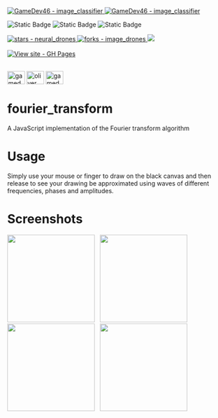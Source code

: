 <a href="https://github.com/GameDev46" title="Go to profile">
    <img src="https://img.shields.io/static/v1?label=GameDev46&message=|&color=Green&logo=github&style=for-the-badge&labelColor=1f1f22" alt="GameDev46 - image_classifier">
    <img src="https://img.shields.io/badge/Version-1.1.5-green?style=for-the-badge&labelColor=1f1f22&color=Green" alt="GameDev46 - image_classifier">
</a>


![Static Badge](https://img.shields.io/badge/--1f1f22?style=for-the-badge&logo=HTML5)
![Static Badge](https://img.shields.io/badge/--1f1f22?style=for-the-badge&logo=CSS3&logoColor=6060ef)
![Static Badge](https://img.shields.io/badge/--1f1f22?style=for-the-badge&logo=JavaScript)
    
<a href="https://github.com/GameDev46/fourier_transform/stargazers">
    <img src="https://img.shields.io/github/stars/GameDev46/fourier_transform?style=for-the-badge&labelColor=1f1f22" alt="stars - neural_drones">
</a>

<a href="https://github.com/GameDev46/fourier_transform/forks">
    <img src="https://img.shields.io/github/forks/GameDev46/fourier_transform?style=for-the-badge&labelColor=1f1f22" alt="forks - image_drones">
</a>

<a href="https://github.com/GameDev46/fourier_transform/issues">
    <img src="https://img.shields.io/github/issues/GameDev46/fourier_transform?style=for-the-badge&labelColor=1f1f22&color=blue"/>
 </a>

<br>
<br>

<div align="left">
<a href="https://gamedev46.github.io/fourier_transform/">
    <img src="https://img.shields.io/badge/View_site-GH_Pages-2ea44f?style=for-the-badge&labelColor=1f1f22" alt="View site - GH Pages">
</a>
</div>

<br>

<p align="left">
<a href="https://twitter.com/gamedev46" target="blank"><img align="center" src="https://raw.githubusercontent.com/rahuldkjain/github-profile-readme-generator/master/src/images/icons/Social/twitter.svg" alt="gamedev46" height="30" width="40" /></a>
<a href="https://instagram.com/oliver_pearce47" target="blank"><img align="center" src="https://raw.githubusercontent.com/rahuldkjain/github-profile-readme-generator/master/src/images/icons/Social/instagram.svg" alt="oliver_pearce47" height="30" width="40" /></a>
<a href="https://www.youtube.com/c/gamedev46" target="blank"><img align="center" src="https://raw.githubusercontent.com/rahuldkjain/github-profile-readme-generator/master/src/images/icons/Social/youtube.svg" alt="gamedev46" height="30" width="40" /></a>
</p>


# fourier_transform

A JavaScript implementation of the Fourier transform algorithm

# Usage

Simply use your mouse or finger to draw on the black canvas and then release to see your drawing be approximated using waves of different frequencies, phases and amplitudes.

# Screenshots

<p>
    <img src="https://github.com/GameDev46/fourier_transform/assets/76485006/0669a6d4-9257-47de-ac44-561eef9e7e67" height="200">
    &nbsp;
    <img src="https://github.com/GameDev46/fourier_transform/assets/76485006/77d3ab0c-b2e9-4c0e-bc13-fbeac55acee5" height="200">
    &nbsp;
    <img src="https://github.com/GameDev46/fourier_transform/assets/76485006/03709010-fb73-4813-8a5f-2b09f35bdbfb" height="200">
    &nbsp;
    <img src="https://github.com/GameDev46/fourier_transform/assets/76485006/8d840cb6-8fd2-4f83-be44-34753d68cca3" height="200">
</p>
